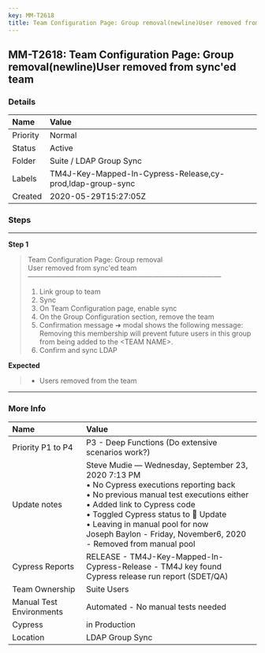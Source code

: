 ```yaml
---
key: MM-T2618
title: Team Configuration Page: Group removal(newline)User removed from sync'ed team
---
```


## MM-T2618: Team Configuration Page: Group removal(newline)User removed from sync'ed team

### Details

| Name     | Value                                                      |
| :------- | :--------------------------------------------------------- |
| Priority | Normal                                                     |
| Status   | Active                                                     |
| Folder   | Suite / LDAP Group Sync                                    |
| Labels   | TM4J-Key-Mapped-In-Cypress-Release,cy-prod,ldap-group-sync |
| Created  | 2020-05-29T15:27:05Z                                       |

### Steps

<hr/>

**Step 1**

> <article>Team Configuration Page: Group removal<br>User removed from sync'ed team<br>————————————————————————————<ol><li>Link group to team</li><li>Sync</li><li>On Team Configuration page, enable sync</li><li>On the Group Configuration section, remove the team</li><li>Confirmation message ➜ modal shows the following message:<br>Removing this membership will prevent future users in this group from being added to the &lt;TEAM NAME&gt;.</li><li>Confirm and sync LDAP</li></ol></article>

**Expected**

> <article><ul><li>Users removed from the team</li></ul></article>

<hr/>

### More Info

| Name                     | Value                                                                                                                                                                                                                                                                                                                             |
| :----------------------- | :-------------------------------------------------------------------------------------------------------------------------------------------------------------------------------------------------------------------------------------------------------------------------------------------------------------------------------- |
| Priority P1 to P4        | P3 - Deep Functions (Do extensive scenarios work?)                                                                                                                                                                                                                                                                                |
| Update notes             | Steve Mudie — Wednesday, September 23, 2020 7:13 PM<br>• No Cypress executions reporting back<br>• No previous manual test executions either<br>• Added link to Cypress code<br>• Toggled Cypress status to 🔧 Update<br>• Leaving in manual pool for now<br>Joseph Baylon - Friday, November6, 2020<br>- Removed from manual pool |
| Cypress Reports          | RELEASE - TM4J-Key-Mapped-In-Cypress-Release - TM4J key found Cypress release run report (SDET/QA)                                                                                                                                                                                                                                |
| Team Ownership           | Suite Users                                                                                                                                                                                                                                                                                                                       |
| Manual Test Environments | Automated - No manual tests needed                                                                                                                                                                                                                                                                                                |
| Cypress                  | in Production                                                                                                                                                                                                                                                                                                                     |
| Location                 | LDAP Group Sync                                                                                                                                                                                                                                                                                                                   |
